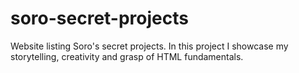 # soro-secret-projects
Website listing Soro's secret projects.
In this project I showcase my storytelling, creativity and grasp of HTML fundamentals.